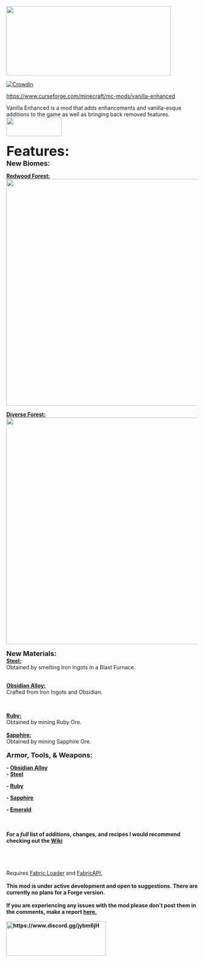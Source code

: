 <p><img src="https://i.imgur.com/qJt6UQ4.png" alt="" width="433" height="183" /></p>

[![Crowdin](https://badges.crowdin.net/vanillaenhanced/localized.svg)](https://crowdin.com/project/vanillaenhanced)

https://www.curseforge.com/minecraft/mc-mods/vanilla-enhanced
<p>Vanilla Enhanced is a mod that adds enhancements and vanilla-esque additions to the game as well as bringing back removed features.<br /><a href="https://www.curseforge.com/minecraft/mc-mods/fabric-api" target="_blank" rel="noopener noreferrer"><img src="https://i.imgur.com/Ol1Tcf8.png" alt="" width="146" height="49" /></a><br /><br /><span style="font-size: 36px;"><strong>Features:</strong></span><span style="font-size: 36px;"><strong><span style="font-size: 14px;"><br /><span style="font-size: 18px;">New Biomes:</span><br /></span></strong></span></p>
<p><span style="font-size: 14px;"><strong><a href="https://github.com/CamoMano/Vanilla-Enhanced/wiki/Biomes#redwood-forest" target="_blank" rel="noopener noreferrer">Redwood Forest:</a><br /><img src="https://i.imgur.com/iLhS0ce.png" alt="" width="1125" height="596" /></strong></span></p>
<p><span style="font-size: 14px;"><strong><a href="https://github.com/CamoMano/Vanilla-Enhanced/wiki/Biomes#diverse-forest" target="_blank" rel="noopener noreferrer">Diverse Forest:</a><br /><img src="https://i.imgur.com/Rdhgag3.png" alt="" width="1125" height="596" /><br /></strong></span></p>
<p><span style="font-size: 18px;"><strong>New Materials:</strong></span><br /><span style="font-size: 14px;"><a href="https://github.com/CamoMano/Vanilla-Enhanced/wiki/Steel" target="_blank" rel="noopener noreferrer"><strong>Steel:</strong></a><br />Obtained by smelting Iron Ingots in a Blast Furnace.</span></p>
<p><br /><span style="font-size: 14px;"><a href="https://github.com/CamoMano/Vanilla-Enhanced/wiki/Obsidian-Alloy" target="_blank" rel="noopener noreferrer"><strong>Obsidian Alloy:</strong></a></span><br /><span style="font-size: 14px;">Crafted from Iron Ingots and Obsidian.</span></p>
<p>&nbsp;</p>
<p><span style="font-size: 14px;"><a href="https://github.com/CamoMano/Vanilla-Enhanced/wiki/Ruby" target="_blank" rel="noopener noreferrer"><strong>Ruby:</strong></a></span><br /><span style="font-size: 14px;">Obtained by mining Ruby Ore.<br /><br /><a href="https://github.com/CamoMano/Vanilla-Enhanced/wiki/Sapphire" target="_blank" rel="noopener noreferrer"><strong>Sapphire:</strong></a><br />Obtained by mining Sapphire Ore.</span><br /><br /><span style="font-size: 18px;"><strong>Armor, Tools, &amp; Weapons:<br /></strong></span></p>
<p><span style="font-size: 14px;"><strong>- <a href="https://github.com/CamoMano/Vanilla-Enhanced/wiki/Obsidian-Alloy" target="_blank" rel="noopener noreferrer">Obsidian Alloy</a><br />- <a href="https://github.com/CamoMano/Vanilla-Enhanced/wiki/Steel" target="_blank" rel="noopener noreferrer">Steel</a><br /></strong></span></p>
<p><span style="font-size: 14px;"><strong>- <a href="https://github.com/CamoMano/Vanilla-Enhanced/wiki/Ruby" target="_blank" rel="noopener noreferrer">Ruby</a></strong></span></p>
<p><span style="font-size: 14px;"><strong>- <a href="https://github.com/CamoMano/Vanilla-Enhanced/wiki/Sapphire" target="_blank" rel="noopener noreferrer">Sapphire</a></strong></span></p>
<p><span style="font-size: 14px;"><strong>- <a href="https://github.com/CamoMano/Vanilla-Enhanced/wiki/Emerald" target="_blank" rel="noopener noreferrer">Emerald</a></strong></span></p>
<p><br /><br /><span style="font-size: 14px;"><strong>For a <em>full</em> list of additions, changes, and recipes I would recommend checking out the <a href="https://github.com/CamoMano/Vanilla-Enhanced/wiki" target="_blank" rel="noopener noreferrer">Wiki</a></strong></span><br /><br /><br /><br /><br />Requires <a href="https://fabricmc.net/" target="_blank" rel="noopener noreferrer">Fabric Loader</a> and <a href="https://www.curseforge.com/minecraft/mc-mods/fabric-api" target="_blank" rel="noopener noreferrer">FabricAPI.</a><br /><br /><strong>This mod is under active development and open to suggestions. There are currently no plans for a Forge version.<br /><br />If you are experiencing any issues with the mod please don't post them in the comments, make a report <a href="https://github.com/CamoMano/Vanilla-Enhanced/issues" target="_blank" rel="noopener noreferrer">here.</a><br /><br /><a href="https://www.discord.gg/jybm6jH"><img src="https://i.imgur.com/BV5MT5z.png" alt="https://www.discord.gg/jybm6jH" width="262" height="90" /></a><br /></strong></p>
